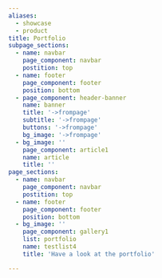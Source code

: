 ```yaml
---
aliases:
  - showcase
  - product
title: Portfolio
subpage_sections:
  - name: navbar
    page_component: navbar
    postition: top
  - name: footer
    page_component: footer
    position: bottom
  - page_component: header-banner
    name: banner
    title: '->frompage'
    subtitle: '->frompage'
    buttons: '->frompage'
    bg_image: '->frompage'
  - bg_image: ''
    page_component: article1
    name: article
    title: ''
page_sections:
  - name: navbar
    page_component: navbar
    postition: top
  - name: footer
    page_component: footer
    position: bottom
  - bg_image: ''
    page_component: gallery1
    list: portfolio
    name: testlist4
    title: 'Have a look at the portfolio'

---
```

